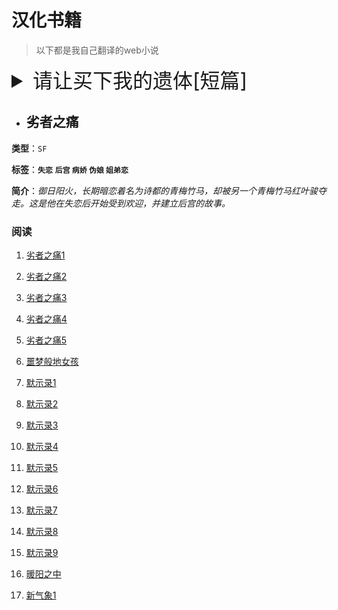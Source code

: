 # 汉化书籍
>以下都是我自己翻译的web小说

<details>
<summary style="font-size:32px;">请让买下我的遗体[短篇]</summary>
<p><strong>类型</strong>：<em>现代情感</em></p>
<p><b>标签</b>**：**`绝症`  `治愈`  `女性视角`  `感人 `**</p>
<p><b>阅读</b><a href="https://telegra.ph/%E8%AF%B7%E8%AE%A9%E6%88%91%E4%B9%B0%E4%B8%8B%E4%BD%A0%E7%9A%84%E9%81%97%E4%BD%93-06-14">正文</a></p>
</details>





- ## 劣者之痛



**类型**：`SF`

**标签**：**`失恋`**  **`后宫`  `病娇`  `伪娘`  `姐弟恋 `** 

**简介**：*御日阳火，长期暗恋着名为诗都的青梅竹马，却被另一个青梅竹马红叶骏夺走。这是他在失恋后开始受到欢迎，并建立后宫的故事。*

### 阅读

1. [劣者之痛1](https://telegra.ph/劣者之痛1-06-15)
2. [劣者之痛2](https://telegra.ph/劣者之痛2-06-15)
3. [劣者之痛3](https://telegra.ph/劣者之痛3-06-16)

4. [劣者之痛4](https://telegra.ph/劣者之痛4-06-16)
5. [劣者之痛5](https://telegra.ph/劣者之痛5-06-16)
6. [噩梦般地女孩](https://telegra.ph/噩梦般的女孩-06-17)
7. [默示录1](https://telegra.ph/默示录1-06-17)
8. [默示录2](https://telegra.ph/默示录2-06-18)
9. [默示录3](https://telegra.ph/默示录3-06-20)
10. [默示录4](https://telegra.ph/默示录4-06-20)
11. [默示录5](https://telegra.ph/默示录5-06-21)
12. [默示录6](https://telegra.ph/默示录6-06-22)
13. [默示录7](https://telegra.ph/默示录7-06-23)
14. [默示录8](https://telegra.ph/默示录8-06-23)
15. [默示录9](https://telegra.ph/默示录9-06-24)
16. [暖阳之中](https://telegra.ph/暖阳之中-06-25)
17. [新气象1](https://telegra.ph/新气象1-06-26)



